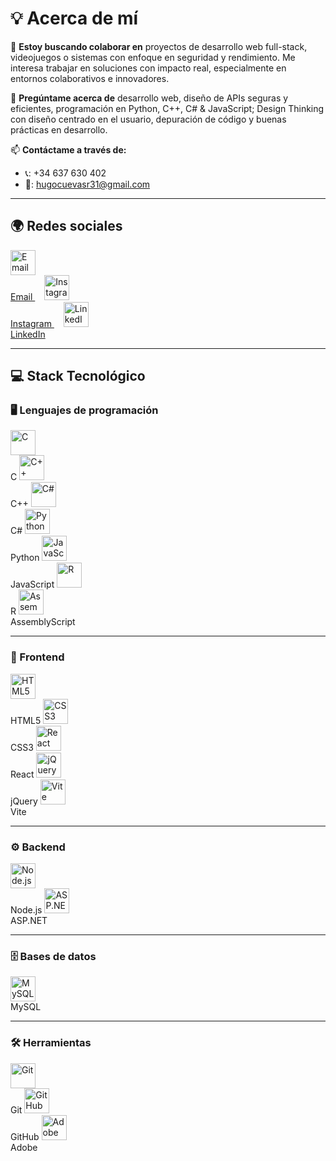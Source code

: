 # 💡 Acerca de mí
<!--
🔭 **Estoy trabajando en** ...

🌱 **Estoy aprendiendo** ...
-->

🤝 **Estoy buscando colaborar en** proyectos de desarrollo web full-stack, videojuegos o sistemas con enfoque en seguridad y rendimiento. Me interesa trabajar en soluciones con impacto real, especialmente en entornos colaborativos e innovadores.

💬 **Pregúntame acerca de** desarrollo web, diseño de APIs seguras y eficientes, programación en Python, C++, C# & JavaScript; Design Thinking con diseño centrado en el usuario, depuración de código y buenas prácticas en desarrollo.

📫 **Contáctame a través de:** 
- 📞: +34 637 630 402  
- 📧: hugocuevasr31@gmail.com  

---

## 🌍 Redes sociales
<p align="left">
  <a href="mailto:hugocuevasr31@gmail.com" target="_blank">
    <img src="https://cdn-icons-png.flaticon.com/512/732/732200.png" alt="Email" width="40" height="40"/><br>Email
  </a>
  <a href="https://instagram.com/hugocuevas31" target="_blank" style="margin-left: 15px;">
    <img src="https://cdn-icons-png.flaticon.com/512/2111/2111463.png" alt="Instagram" width="40" height="40"/><br>Instagram
  </a>
  <a href="https://linkedin.com/in/hugocuevasromera" target="_blank" style="margin-left: 15px;">
    <img src="https://cdn-icons-png.flaticon.com/512/174/174857.png" alt="LinkedIn" width="40" height="40"/><br>LinkedIn
  </a>
</p>

---

## 💻 Stack Tecnológico

### 🖥️ Lenguajes de programación
<p align="left">
  <img src="https://cdn.jsdelivr.net/gh/devicons/devicon/icons/c/c-original.svg" alt="C" width="40" height="40"/><br>C
  <img src="https://cdn.jsdelivr.net/gh/devicons/devicon/icons/cplusplus/cplusplus-original.svg" alt="C++" width="40" height="40"/><br>C++
  <img src="https://cdn.jsdelivr.net/gh/devicons/devicon/icons/csharp/csharp-original.svg" alt="C#" width="40" height="40"/><br>C#
  <img src="https://cdn.jsdelivr.net/gh/devicons/devicon/icons/python/python-original.svg" alt="Python" width="40" height="40"/><br>Python
  <img src="https://cdn.jsdelivr.net/gh/devicons/devicon/icons/javascript/javascript-original.svg" alt="JavaScript" width="40" height="40"/><br>JavaScript
  <img src="https://cdn.jsdelivr.net/gh/devicons/devicon/icons/r/r-original.svg" alt="R" width="40" height="40"/><br>R
  <img src="https://cdn.jsdelivr.net/gh/devicons/devicon/icons/assemblyscript/assemblyscript-original.svg" alt="AssemblyScript" width="40" height="40"/><br>AssemblyScript
</p>

---

### 🎨 Frontend
<p align="left">
  <img src="https://cdn.jsdelivr.net/gh/devicons/devicon/icons/html5/html5-original.svg" alt="HTML5" width="40" height="40"/><br>HTML5
  <img src="https://cdn.jsdelivr.net/gh/devicons/devicon/icons/css3/css3-original.svg" alt="CSS3" width="40" height="40"/><br>CSS3
  <img src="https://cdn.jsdelivr.net/gh/devicons/devicon/icons/react/react-original.svg" alt="React" width="40" height="40"/><br>React
  <img src="https://cdn.jsdelivr.net/gh/devicons/devicon/icons/jquery/jquery-original.svg" alt="jQuery" width="40" height="40"/><br>jQuery
  <img src="https://cdn.jsdelivr.net/gh/devicons/devicon/icons/vite/vite-original.svg" alt="Vite" width="40" height="40"/><br>Vite
</p>

---

### ⚙️ Backend
<p align="left">
  <img src="https://cdn.jsdelivr.net/gh/devicons/devicon/icons/nodejs/nodejs-original.svg" alt="Node.js" width="40" height="40"/><br>Node.js
  <img src="https://cdn.jsdelivr.net/gh/devicons/devicon/icons/dot-net/dot-net-original.svg" alt="ASP.NET" width="40" height="40"/><br>ASP.NET
</p>

---

### 🗄️ Bases de datos
<p align="left">
  <img src="https://cdn.jsdelivr.net/gh/devicons/devicon/icons/mysql/mysql-original.svg" alt="MySQL" width="40" height="40"/><br>MySQL
</p>

---

### 🛠️ Herramientas
<p align="left">
  <img src="https://cdn.jsdelivr.net/gh/devicons/devicon/icons/git/git-original.svg" alt="Git" width="40" height="40"/><br>Git
  <img src="https://cdn.jsdelivr.net/gh/devicons/devicon/icons/github/github-original.svg" alt="GitHub" width="40" height="40"/><br>GitHub
  <img src="https://cdn-icons-png.flaticon.com/512/5968/5968520.png" alt="Adobe" width="40" height="40"/><br>Adobe
</p>

